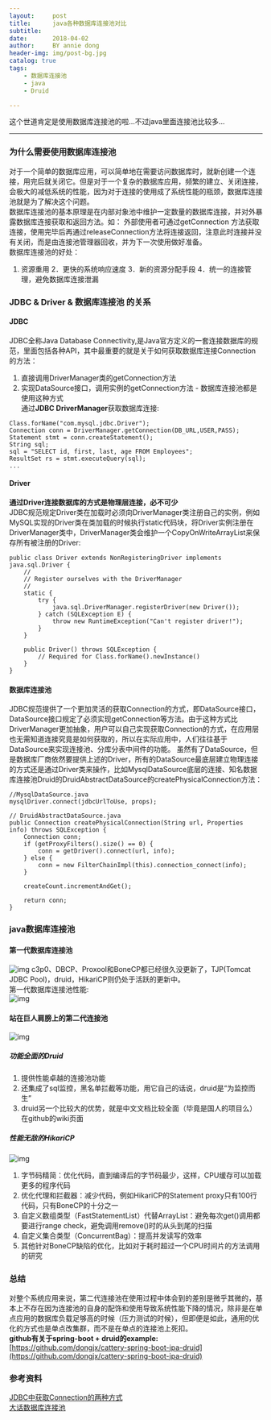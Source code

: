```yaml
---
layout:     post
title:      java各种数据库连接池对比
subtitle:   
date:       2018-04-02
author:     BY annie dong
header-img: img/post-bg.jpg
catalog: true
tags:
    - 数据库连接池
    - java
    - Druid

---
```

这个世道肯定是使用数据库连接池的啦...不过java里面连接池比较多...

---

### 为什么需要使用数据库连接池
对于一个简单的数据库应用，可以简单地在需要访问数据库时，就新创建一个连接，用完后就关闭它。但是对于一个复杂的数据库应用，频繁的建立、关闭连接，会极大的减低系统的性能，因为对于连接的使用成了系统性能的瓶颈，数据库连接池就是为了解决这个问题。  
数据库连接池的基本原理是在内部对象池中维护一定数量的数据库连接，并对外暴露数据库连接获取和返回方法。如：
外部使用者可通过getConnection 方法获取连接，使用完毕后再通过releaseConnection方法将连接返回，注意此时连接并没有关闭，而是由连接池管理器回收，并为下一次使用做好准备。   
数据库连接池的好处：
1. 资源重用
2．更快的系统响应速度
3．新的资源分配手段
4．统一的连接管理，避免数据库连接泄漏

### JDBC & Driver & 数据库连接池 的关系
#### JDBC
JDBC全称Java Database Connectivity,是Java官方定义的一套连接数据库的规范，里面包括各种API，其中最重要的就是关于如何获取数据库连接Connection的方法：  
1. 直接调用DriverManager类的getConnection方法    
2. 实现DataSource接口，调用实例的getConnection方法 - 数据库连接池都是使用这种方式    
通过**JDBC DriverManager**获取数据库连接:     

```
Class.forName("com.mysql.jdbc.Driver");
Connection conn = DriverManager.getConnection(DB_URL,USER,PASS);
Statement stmt = conn.createStatement();
String sql;
sql = "SELECT id, first, last, age FROM Employees";
ResultSet rs = stmt.executeQuery(sql);
...
```
#### Driver
**通过Driver连接数据库的方式是物理层连接，必不可少**  
JDBC规范规定Driver类在加载时必须向DriverManager类注册自己的实例，例如MySQL实现的Driver类在类加载的时候执行static代码块，将Driver实例注册在DriverManager类中，DriverManager类会维护一个CopyOnWriteArrayList来保存所有被注册的Driver:    

```
public class Driver extends NonRegisteringDriver implements java.sql.Driver {
    //
    // Register ourselves with the DriverManager
    //
    static {
        try {
            java.sql.DriverManager.registerDriver(new Driver());
        } catch (SQLException E) {
            throw new RuntimeException("Can't register driver!");
        }
    }

    public Driver() throws SQLException {
        // Required for Class.forName().newInstance()
    }
}
```

#### 数据库连接池
JDBC规范提供了一个更加灵活的获取Connection的方式，即DataSource接口，DataSource接口规定了必须实现getConnection等方法。由于这种方式比DriverManager更加抽象，用户可以自己实现获取Connection的方式，在应用层也无需知道连接究竟是如何获取的，所以在实际应用中，人们往往基于DataSource来实现连接池、分库分表中间件的功能。
虽然有了DataSource，但是数据库厂商依然要提供上述的Driver，所有的DataSource最底层建立物理连接的方式还是通过Driver类来操作，比如MysqlDataSource底层的连接、知名数据库连接池Druid的DruidAbstractDataSource的createPhysicalConnection方法：   

```
//MysqlDataSource.java
mysqlDriver.connect(jdbcUrlToUse, props);
```

```
// DruidAbstractDataSource.java
public Connection createPhysicalConnection(String url, Properties info) throws SQLException {
    Connection conn;
    if (getProxyFilters().size() == 0) {
        conn = getDriver().connect(url, info);
    } else {
        conn = new FilterChainImpl(this).connection_connect(info);
    }

    createCount.incrementAndGet();

    return conn;
}
```

### java数据库连接池
#### 第一代数据库连接池
![img](https://dongjx.github.io/img/posts/database-connector.jpg)
c3p0、DBCP、Proxool和BoneCP都已经很久没更新了，TJP(Tomcat JDBC Pool)，druid，HikariCP则仍处于活跃的更新中。  
第一代数据库连接池性能:   
![img](https://dongjx.github.io/img/posts/datasource-performance-chart.jpg)  

#### 站在巨人肩膀上的第二代连接池
![img](https://dongjx.github.io/img/posts/database-connector1.jpg)
##### 功能全面的Druid
1. 提供性能卓越的连接池功能  
2. 还集成了sql监控，黑名单拦截等功能，用它自己的话说，druid是“为监控而生”   
3. druid另一个比较大的优势，就是中文文档比较全面（毕竟是国人的项目么）在github的wiki页面  

##### 性能无敌的HikariCP
![img](https://dongjx.github.io/img/posts/datasource-performance-chart1.jpg)

1. 字节码精简：优化代码，直到编译后的字节码最少，这样，CPU缓存可以加载更多的程序代码  
2. 优化代理和拦截器：减少代码，例如HikariCP的Statement proxy只有100行代码，只有BoneCP的十分之一   
3. 自定义数组类型（FastStatementList）代替ArrayList：避免每次get()调用都要进行range check，避免调用remove()时的从头到尾的扫描   
4. 自定义集合类型（ConcurrentBag）：提高并发读写的效率   
5. 其他针对BoneCP缺陷的优化，比如对于耗时超过一个CPU时间片的方法调用的研究   

### 总结
对整个系统应用来说，第二代连接池在使用过程中体会到的差别是微乎其微的，基本上不存在因为连接池的自身的配饰和使用导致系统性能下降的情况，除非是在单点应用的数据库负载足够高的时候（压力测试的时候），但即便是如此，通用的优化的方式也是单点改集群，而不是在单点的连接池上死扣。    
**github有关于spring-boot + druid的example:** [https://github.com/dongjx/cattery-spring-boot-jpa-druid](https://github.com/dongjx/cattery-spring-boot-jpa-druid)  

### 参考资料  
[JDBC中获取Connection的两种方式](https://zhuanlan.zhihu.com/p/25694904)  
[大话数据库连接池](https://www.jianshu.com/p/53de4b76f98c)  

